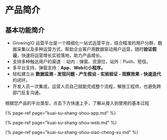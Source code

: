 # 产品简介

## 基本功能简介

* GrowingIO 运营平台是一个精细化一站式运营平台，结合精准的用户分群，数据采集以及多种运营方式，帮助企业客户用数据驱动用户运营，随时**验证假设**，快速将运营增长实验落地，助力产品增长。
* 支持多种触达用户的渠道 ：站内：弹窗、资源位，站外：Push、短信。
* 多平台支持，弹窗支持：**App**、**Web**和**小程序。**
* 轻松建立从 **数据监测 - 发现问题 - 产生假设 - 实验验证 - 观察效果 - 快速迭代** 的闭环。
* 开发人员一次集成，运营人员自己就能完成整个流程，解放工程师，也避免跨部门反复沟通。



根据您产品的平台类型，点击下方快速上手，了解从接入到使用的基本过程

{% page-ref page="kuai-su-shang-shou-app.md" %}

{% page-ref page="kuai-su-shang-shou-web.md" %}

{% page-ref page="kuai-su-shang-shou-xiao-cheng-xu.md" %}







